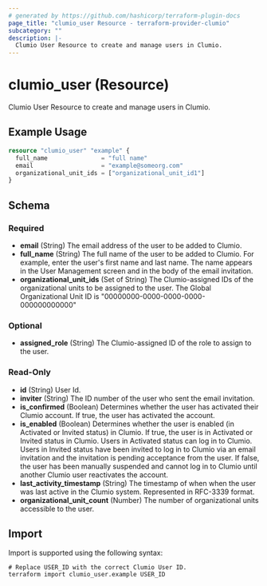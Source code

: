 ```yaml
---
# generated by https://github.com/hashicorp/terraform-plugin-docs
page_title: "clumio_user Resource - terraform-provider-clumio"
subcategory: ""
description: |-
  Clumio User Resource to create and manage users in Clumio.
---
```


# clumio_user (Resource)

Clumio User Resource to create and manage users in Clumio.

## Example Usage

```terraform
resource "clumio_user" "example" {
  full_name               = "full name"
  email                   = "example@someorg.com"
  organizational_unit_ids = ["organizational_unit_id1"]
}
```

<!-- schema generated by tfplugindocs -->
## Schema

### Required

- **email** (String) The email address of the user to be added to Clumio.
- **full_name** (String) The full name of the user to be added to Clumio. For example, enter the user's first name and last name. The name appears in the User Management screen and in the body of the email invitation.
- **organizational_unit_ids** (Set of String) The Clumio-assigned IDs of the organizational units to be assigned to the user. The Global Organizational Unit ID is "00000000-0000-0000-0000-000000000000"

### Optional

- **assigned_role** (String) The Clumio-assigned ID of the role to assign to the user.

### Read-Only

- **id** (String) User Id.
- **inviter** (String) The ID number of the user who sent the email invitation.
- **is_confirmed** (Boolean) Determines whether the user has activated their Clumio account. If true, the user has activated the account.
- **is_enabled** (Boolean) Determines whether the user is enabled (in Activated or Invited status) in Clumio. If true, the user is in Activated or Invited status in Clumio. Users in Activated status can log in to Clumio. Users in Invited status have been invited to log in to Clumio via an email invitation and the invitation is pending acceptance from the user. If false, the user has been manually suspended and cannot log in to Clumio until another Clumio user reactivates the account.
- **last_activity_timestamp** (String) The timestamp of when when the user was last active in the Clumio system. Represented in RFC-3339 format.
- **organizational_unit_count** (Number) The number of organizational units accessible to the user.

## Import

Import is supported using the following syntax:

```shell
# Replace USER_ID with the correct Clumio User ID.
terraform import clumio_user.example USER_ID
```
